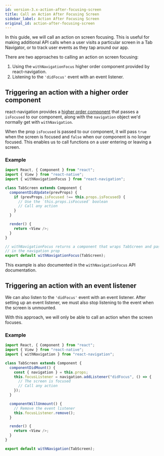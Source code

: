 ```yaml
---
id: version-3.x-action-after-focusing-screen
title: Call an Action After Focusing Screen
sidebar_label: Action After Focusing Screen
original_id: action-after-focusing-screen
---
```


In this guide, we will call an action on screen focusing. This is useful for making additional API calls when a user visits a particular screen in a Tab Navigator, or to track user events as they tap around our app.

There are two approaches to calling an action on screen focusing:

1. Using the `withNavigationFocus` higher order component provided by react-navigation.
2. Listening to the `'didFocus'` event with an event listener.

## Triggering an action with a higher order component

react-navigation provides a [higher order component](https://reactjs.org/docs/higher-order-components.html) that passes a `isFocused` to our component, along with the `navigation` object we'd normally get with `withNavigation`.

When the prop `isFocused` is passed to our component, it will pass `true` when the screen is focused and `false` when our component is no longer focused. This enables us to call functions on a user entering or leaving a screen.

### Example

```js
import React, { Component } from "react";
import { View } from "react-native";
import { withNavigationFocus } from "react-navigation";

class TabScreen extends Component {
  componentDidUpdate(prevProps) {
    if (prevProps.isFocused !== this.props.isFocused) {
      // Use the `this.props.isFocused` boolean
      // Call any action
    }
  }

  render() {
    return <View />;
  }
}

// withNavigationFocus returns a component that wraps TabScreen and passes
// in the navigation prop
export default withNavigationFocus(TabScreen);
```

This example is also documented in the `withNavigationFocus` API documentation.

## Triggering an action with an event listener

We can also listen to the `'didFocus'` event with an event listener. After setting up an event listener, we must also stop listening to the event when the screen is unmounted.

With this approach, we will only be able to call an action when the screen focuses.

### Example

```js
import React, { Component } from "react";
import { View } from "react-native";
import { withNavigation } from "react-navigation";

class TabScreen extends Component {
  componentDidMount() {
    const { navigation } = this.props;
    this.focusListener = navigation.addListener("didFocus", () => {
      // The screen is focused
      // Call any action
    });
  }

  componentWillUnmount() {
    // Remove the event listener
    this.focusListener.remove();
  }

  render() {
    return <View />;
  }
}

export default withNavigation(TabScreen);
```
